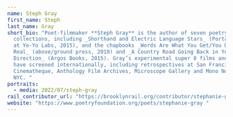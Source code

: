 ```yaml
---
name: Steph Gray
first_name: Steph
last_name: Gray
short_bio: "Poet-filmmaker **Steph Gray** is the author of seven poetry
  collections, including _Shorthand and Electric Language Stars_ (Portable Press
  at Yo-Yo Labs, 2015), and the chapbooks _Words Are What You Get/You Do It For
  Real_ (above/ground press, 2019) and _A Country Road Going Back in Your
  Direction_ (Argos Books, 2015). Gray’s experimental super 8 films and videos
  have screened internationally, including retrospectives at San Francisco
  Cinematheque, Anthology Film Archives, Microscope Gallery and Mono No Aware in
  NYC. "
portraits:
  - media: 2022/07/steph-gray
rail_contributor_url: "https://brooklynrail.org/contributor/stephanie-gray "
website: "https://www.poetryfoundation.org/poets/stephanie-gray "
---
```

